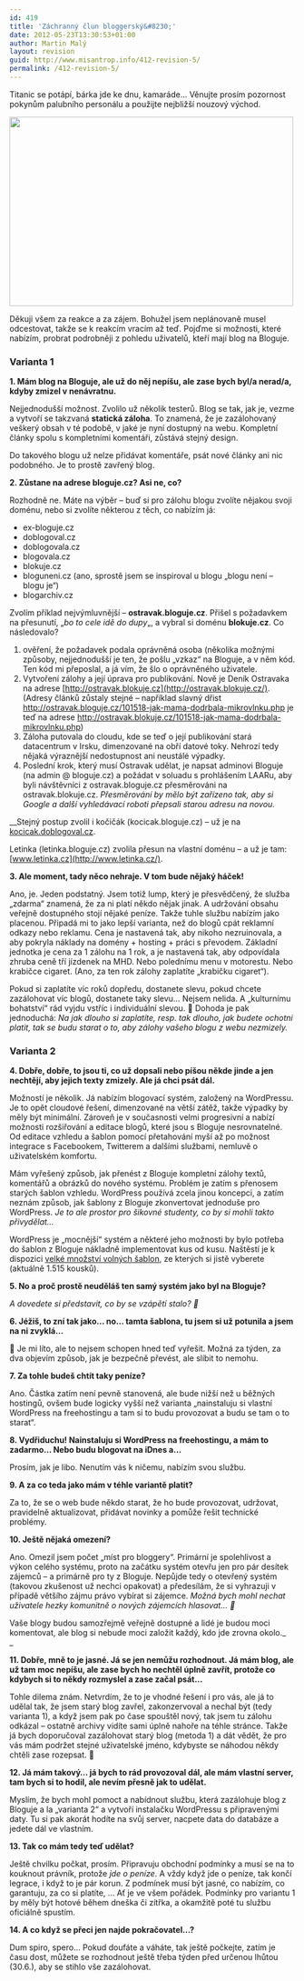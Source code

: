 ```yaml
---
id: 419
title: 'Záchranný člun bloggerský&#8230;'
date: 2012-05-23T13:30:53+01:00
author: Martin Malý
layout: revision
guid: http://www.misantrop.info/412-revision-5/
permalink: /412-revision-5/
---
```

Titanic se potápí, bárka jde ke dnu, kamaráde&#8230; Věnujte prosím pozornost pokynům palubního personálu a použijte nejbližší nouzový východ.

<!--more-->

<a href="http://www.misantrop.info/?attachment_id=413" rel="attachment wp-att-413"><img class="aligncenter size-full wp-image-413" title="7001022801_e5cfddd7c4" src="http://www.misantrop.info/wp-content/uploads/2012/05/7001022801_e5cfddd7c4.jpg" alt="" width="500" height="333" srcset="https://www.misantrop.info/wp-content/uploads/2012/05/7001022801_e5cfddd7c4.jpg 500w, https://www.misantrop.info/wp-content/uploads/2012/05/7001022801_e5cfddd7c4-200x133.jpg 200w" sizes="(max-width: 500px) 100vw, 500px" /></a>

Děkuji všem za reakce a za zájem. Bohužel jsem neplánovaně musel odcestovat, takže se k reakcím vracím až teď. Pojďme si možnosti, které nabízím, probrat podrobněji z pohledu uživatelů, kteří mají blog na Bloguje.

### Varianta 1

**1. Mám blog na Bloguje, ale už do něj nepíšu, ale zase bych byl/a nerad/a, kdyby zmizel v nenávratnu.**

Nejjednodušší možnost. Zvolilo už několik testerů. Blog se tak, jak je, vezme a vytvoří se takzvaná **statická záloha**. To znamená, že je zazálohovaný veškerý obsah v té podobě, v jaké je nyní dostupný na webu. Kompletní články spolu s kompletními komentáři, zůstává stejný design.

Do takového blogu už nelze přidávat komentáře, psát nové články ani nic podobného. Je to prostě zavřený blog.

**2. Zůstane na adrese bloguje.cz? Asi ne, co?**

Rozhodně ne. Máte na výběr &#8211; buď si pro zálohu blogu zvolíte nějakou svoji doménu, nebo si zvolíte některou z těch, co nabízím já:

  * ex-bloguje.cz
  * doblogoval.cz
  * doblogovala.cz
  * blogovala.cz
  * blokuje.cz
  * bloguneni.cz (ano, sprostě jsem se inspiroval u blogu &#8222;blogu není &#8211; blogu je&#8220;)
  * blogarchiv.cz

Zvolím příklad nejvýmluvnější &#8211; **ostravak.bloguje.cz**. Přišel s požadavkem na přesunutí, &#8222;_bo to cele idě do dupy_&#8222;, a vybral si doménu **blokuje.cz**. Co následovalo?

1. ověření, že požadavek podala oprávněná osoba (několika možnými způsoby, nejjednodušší je ten, že pošlu &#8222;vzkaz&#8220; na Bloguje, a v něm kód. Ten kód mi přeposlal, a já vím, že šlo o oprávněného uživatele.  
2. Vytvoření zálohy a její úprava pro publikování. Nově je Deník Ostravaka na adrese [http://ostravak.blokuje.cz](http://ostravak.blokuje.cz/). (Adresy článků zůstaly stejné &#8211; například slavný dřist http://ostravak.bloguje.cz/101518-jak-mama-dodrbala-mikrovlnku.php je teď na adrese <http://ostravak.blokuje.cz/101518-jak-mama-dodrbala-mikrovlnku.php>)  
3. Záloha putovala do cloudu, kde se teď o její publikování stará datacentrum v Irsku, dimenzované na obří datové toky. Nehrozí tedy nějaká výraznější nedostupnost ani neustálé výpadky.  
4. Poslední krok, který musí Ostravak udělat, je napsat adminovi Bloguje (na admin @ bloguje.cz) a požádat v soluadu s prohlášením LAARu, aby byli návštěvníci z ostravak.bloguje.cz přesměrováni na ostravak.blokuje.cz. _Přesměrování by mělo být zařízeno tak, aby si Google a další vyhledávací roboti přepsali starou adresu na novou._

__Stejný postup zvolil i kočičák (kocicak.bloguje.cz) &#8211; už je na [kocicak.doblogoval.cz](http://kocicak.doblogoval.cz/).

Letinka (letinka.bloguje.cz) zvolila přesun na vlastní doménu &#8211; a už je tam: [www.letinka.cz](http://www.letinka.cz/).

**3. Ale moment, tady něco nehraje. V tom bude nějaký háček!**

Ano, je. Jeden podstatný. Jsem totiž lump, který je přesvědčený, že služba &#8222;zdarma&#8220; znamená, že za ni platí někdo nějak jinak. A udržování obsahu veřejně dostupného stojí nějaké peníze. Takže tuhle službu nabízím jako placenou. Připadá mi to jako lepší varianta, než do blogů cpát reklamní odkazy nebo reklamu. Cena je nastavená tak, aby nikoho nezruinovala, a aby pokryla náklady na domény + hosting + práci s převodem. Základní jednotka je cena za 1 zálohu na 1 rok, a je nastavená tak, aby odpovídala zhruba ceně tří jízdenek na MHD. Nebo polednímu menu v motorestu. Nebo krabičce cigaret. (Ano, za ten rok zálohy zaplatíte &#8222;krabičku cigaret&#8220;).

Pokud si zaplatíte víc roků dopředu, dostanete slevu, pokud chcete zazálohovat víc blogů, dostanete taky slevu&#8230; Nejsem nelida. A &#8222;kulturnímu bohatství&#8220; rád vyjdu vstříc i individuální slevou. 🙂 Dohoda je pak jednoduchá: _Na jak dlouho si zaplatíte, resp. tak dlouho, jak budete ochotni platit, tak se budu starat o to, aby zálohy vašeho blogu z webu nezmizely._

### Varianta 2

**4. Dobře, dobře, to jsou ti, co už dopsali nebo píšou někde jinde a jen nechtějí, aby jejich texty zmizely. Ale já chci psát dál.**

Možností je několik. Já nabízím blogovací systém, založený na WordPressu. Je to opět cloudové řešení, dimenzované na větší zátěž, takže výpadky by měly být minimální. Zároveň je v současnosti velmi progresivní a nabízí možnosti rozšiřování a editace blogů, které jsou s Bloguje nesrovnatelné. Od editace vzhledu a šablon pomocí přetahování myší až po možnost integrace s Facebookem, Twitterem a dalšími službami, nemluvě o uživatelském komfortu.

Mám vyřešený způsob, jak přenést z Bloguje kompletní zálohy textů, komentářů a obrázků do nového systému. Problém je zatím s přenosem starých šablon vzhledu. WordPress používá zcela jinou koncepci, a zatím neznám způsob, jak šablony z Bloguje zkonvertovat jednoduše pro WordPress. _Je to ale prostor pro šikovné studenty, co by si mohli takto přivydělat&#8230;_

WordPress je &#8222;mocnější&#8220; systém a některé jeho možnosti by bylo potřeba do šablon z Bloguje nákladně implementovat kus od kusu. Naštěstí je k dispozici [velké množství volných šablon](http://wordpress.org/extend/themes/), ze kterých si jistě vyberete (aktuálně 1.515 kousků).

**5. No a proč prostě neuděláš ten samý systém jako byl na Bloguje?**

_A dovedete si představit, co by se vzápětí stalo? 🙂_

**6. Jéžiš, to zní tak jako&#8230; no&#8230; tamta šablona, tu jsem si už potunila a jsem na ni zvyklá&#8230;**

🙁 Je mi líto, ale to nejsem schopen hned teď vyřešit. Možná za týden, za dva objevím způsob, jak je bezpečně převést, ale slíbit to nemohu.

**7. Za tohle budeš chtít taky peníze?**

Ano. Částka zatím není pevně stanovená, ale bude nižší než u běžných hostingů, ovšem bude logicky vyšší než varianta &#8222;nainstaluju si vlastní WordPress na freehostingu a tam si to budu provozovat a budu se tam o to starat&#8220;.

**8. Vydřiduchu! Nainstaluju si WordPress na freehostingu, a mám to zadarmo&#8230; Nebo budu blogovat na iDnes a&#8230;**

Prosím, jak je libo. Nenutím vás k ničemu, nabízím svou službu.

**9. A za co teda jako mám v téhle variantě platit?**

Za to, že se o web bude někdo starat, že ho bude provozovat, udržovat, pravidelně aktualizovat, přidávat novinky a pomůže řešit technické problémy.

**10. Ještě nějaká omezení?**

Ano. Omezil jsem počet &#8222;míst pro bloggery&#8220;. Primární je spolehlivost a výkon celého systému, proto na začátku systém otevřu jen pro pár desítek zájemců &#8211; a primárně pro ty z Bloguje. Nepůjde tedy o otevřený systém (takovou zkušenost už nechci opakovat) a předesílám, že si vyhrazuji v případě většího zájmu právo vybírat si zájemce. _Možná bych mohl nechat uživatele hezky komunitně o nových zájemcích hlasovat&#8230; 🙂_

Vaše blogy budou samozřejmě veřejně dostupné a lidé je budou moci komentovat, ale blog si nebude moci založit každý, kdo jde zrovna okolo._  
_ 

**11. Dobře, mně to je jasné. Já se jen nemůžu rozhodnout. Já mám blog, ale už tam moc nepíšu, ale zase bych ho nechtěl úplně zavřít, protože co kdybych si to někdy rozmyslel a zase začal psát&#8230;**

Tohle dilema znám. Netvrdím, že to je vhodné řešení i pro vás, ale já to udělal tak, že jsem starý blog zavřel, zakonzervoval a nechal být (tedy varianta 1), a když jsem pak po čase spouštěl nový, tak jsem tu zálohu odkázal &#8211; ostatně archivy vidíte sami úplně nahoře na téhle stránce. Takže já bych doporučoval zazálohovat starý blog (metoda 1) a dát vědět, že pro vás mám podržet stejné uživatelské jméno, kdybyste se náhodou někdy chtěli zase rozepsat. 🙂

**12. Já mám takový&#8230; já bych to rád provozoval dál, ale mám vlastní server, tam bych si to hodil, ale nevím přesně jak to udělat.**

Myslím, že bych mohl pomoct a nabídnout službu, která zazálohuje blog z Bloguje a la &#8222;varianta 2&#8220; a vytvoří instalačku WordPressu s připravenými daty. Tu si pak akorát hodíte na svůj server, nacpete data do databáze a jedete dál ve vlastním.

**13. Tak co mám tedy teď udělat?**

Ještě chvilku počkat, prosím. Připravuju obchodní podmínky a musí se na to kouknout právník, protože _jde o peníze_. A vždy když jde o peníze, tak končí legrace, i když to je pár korun. Z podmínek musí být jasné, co nabízím, co garantuju, za co si platíte, &#8230; Ať je ve všem pořádek. Podmínky pro variantu 1 by měly být hotové během dneška či zítřka, a okamžitě poté tu službu oficiálně spustím.

**14. A co když se přeci jen najde pokračovatel&#8230;?**

Dum spiro, spero&#8230; Pokud doufáte a váháte, tak ještě počkejte, zatím je času dost, můžete se rozhodnout ještě třeba týden před určenou lhůtou (30.6.), aby se stihlo vše zazálohovat.